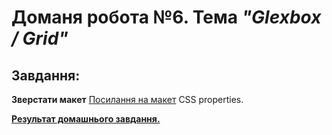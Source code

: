 # Доманя робота №6. Тема  *"Glexbox / Grid"*
## Завдання:

**Зверстати макет**
[Посилання на макет](https://www.figma.com/file/1E17kODZ56kWnFEeDE9xBX/SLAB-SHOT-Datawarehouse-Freebie-(Copy)?node-id=0%3A1)
CSS properties.

**[Результат домашнього завдання.](https://danadovzh.github.io/Cursor_Education/HW6-Flexbox-Grid/index.html)**